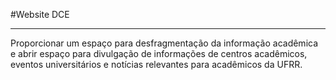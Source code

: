 #Website DCE
***
Proporcionar um espaço para desfragmentação da informação acadêmica e abrir espaço para divulgação de informações de centros acadêmicos, eventos universitários e notícias relevantes para acadêmicos da UFRR.
  

